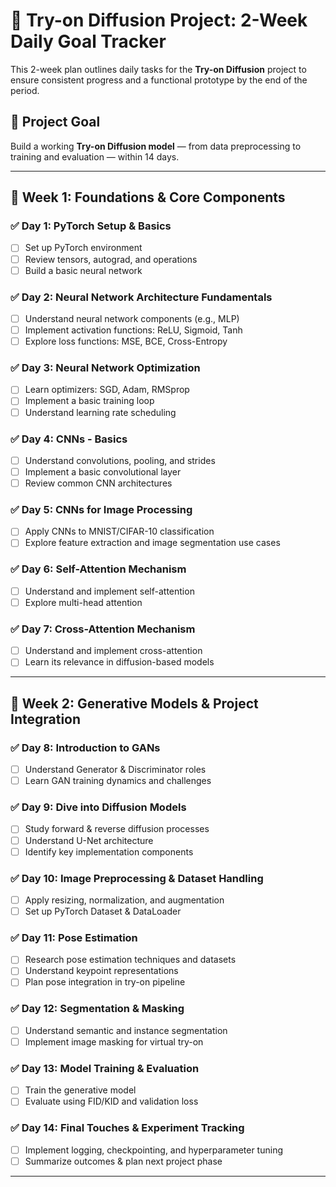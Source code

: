 
# 👗 Try-on Diffusion Project: 2-Week Daily Goal Tracker

This 2-week plan outlines daily tasks for the **Try-on Diffusion** project to ensure consistent progress and a functional prototype by the end of the period.

## 🎯 Project Goal

Build a working **Try-on Diffusion model** — from data preprocessing to training and evaluation — within 14 days.

---

## 📅 Week 1: Foundations & Core Components

### ✅ Day 1: PyTorch Setup & Basics

* [ ] Set up PyTorch environment
* [ ] Review tensors, autograd, and operations
* [ ] Build a basic neural network

### ✅ Day 2: Neural Network Architecture Fundamentals

* [ ] Understand neural network components (e.g., MLP)
* [ ] Implement activation functions: ReLU, Sigmoid, Tanh
* [ ] Explore loss functions: MSE, BCE, Cross-Entropy

### ✅ Day 3: Neural Network Optimization

* [ ] Learn optimizers: SGD, Adam, RMSprop
* [ ] Implement a basic training loop
* [ ] Understand learning rate scheduling

### ✅ Day 4: CNNs - Basics

* [ ] Understand convolutions, pooling, and strides
* [ ] Implement a basic convolutional layer
* [ ] Review common CNN architectures

### ✅ Day 5: CNNs for Image Processing

* [ ] Apply CNNs to MNIST/CIFAR-10 classification
* [ ] Explore feature extraction and image segmentation use cases

### ✅ Day 6: Self-Attention Mechanism

* [ ] Understand and implement self-attention
* [ ] Explore multi-head attention

### ✅ Day 7: Cross-Attention Mechanism

* [ ] Understand and implement cross-attention
* [ ] Learn its relevance in diffusion-based models

---

## 🧪 Week 2: Generative Models & Project Integration

### ✅ Day 8: Introduction to GANs

* [ ] Understand Generator & Discriminator roles
* [ ] Learn GAN training dynamics and challenges

### ✅ Day 9: Dive into Diffusion Models

* [ ] Study forward & reverse diffusion processes
* [ ] Understand U-Net architecture
* [ ] Identify key implementation components

### ✅ Day 10: Image Preprocessing & Dataset Handling

* [ ] Apply resizing, normalization, and augmentation
* [ ] Set up PyTorch Dataset & DataLoader

### ✅ Day 11: Pose Estimation

* [ ] Research pose estimation techniques and datasets
* [ ] Understand keypoint representations
* [ ] Plan pose integration in try-on pipeline

### ✅ Day 12: Segmentation & Masking

* [ ] Understand semantic and instance segmentation
* [ ] Implement image masking for virtual try-on

### ✅ Day 13: Model Training & Evaluation

* [ ] Train the generative model
* [ ] Evaluate using FID/KID and validation loss

### ✅ Day 14: Final Touches & Experiment Tracking

* [ ] Implement logging, checkpointing, and hyperparameter tuning
* [ ] Summarize outcomes & plan next project phase

---


